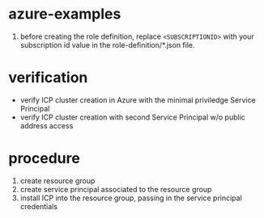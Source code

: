 # azure-examples

1. before creating the role definition, replace `<SUBSCRIPTIONID>` with your subscription id value in the role-definition/*.json file.

# verification

* verify ICP cluster creation in Azure with the minimal priviledge Service Principal
* verify ICP cluster creation with second Service Principal w/o public address access

# procedure

1. create resource group
2. create service principal associated to the resource group
3. install ICP into the resource group, passing in the service principal credentials

